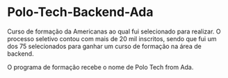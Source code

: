 # Polo-Tech-Backend-Ada

Curso de formação da Americanas ao qual fui selecionado para realizar. O processo seletivo contou com mais de 20 mil inscritos, sendo que fui um dos 75 selecionados para ganhar um curso de formação na área de backend. 

O programa de formação recebe o nome de Polo Tech from Ada.
